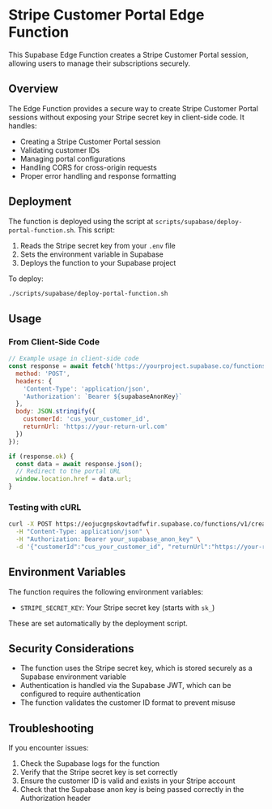# Stripe Customer Portal Edge Function

This Supabase Edge Function creates a Stripe Customer Portal session, allowing users to manage their subscriptions securely.

## Overview

The Edge Function provides a secure way to create Stripe Customer Portal sessions without exposing your Stripe secret key in client-side code. It handles:

- Creating a Stripe Customer Portal session
- Validating customer IDs
- Managing portal configurations
- Handling CORS for cross-origin requests
- Proper error handling and response formatting

## Deployment

The function is deployed using the script at `scripts/supabase/deploy-portal-function.sh`. This script:

1. Reads the Stripe secret key from your `.env` file
2. Sets the environment variable in Supabase
3. Deploys the function to your Supabase project

To deploy:

```bash
./scripts/supabase/deploy-portal-function.sh
```

## Usage

### From Client-Side Code

```javascript
// Example usage in client-side code
const response = await fetch('https://yourproject.supabase.co/functions/v1/create-portal-session', {
  method: 'POST',
  headers: {
    'Content-Type': 'application/json',
    'Authorization': `Bearer ${supabaseAnonKey}`
  },
  body: JSON.stringify({
    customerId: 'cus_your_customer_id',
    returnUrl: 'https://your-return-url.com'
  })
});

if (response.ok) {
  const data = await response.json();
  // Redirect to the portal URL
  window.location.href = data.url;
}
```

### Testing with cURL

```bash
curl -X POST https://eojucgnpskovtadfwfir.supabase.co/functions/v1/create-portal-session \
  -H "Content-Type: application/json" \
  -H "Authorization: Bearer your_supabase_anon_key" \
  -d '{"customerId":"cus_your_customer_id", "returnUrl":"https://your-return-url.com"}'
```

## Environment Variables

The function requires the following environment variables:

- `STRIPE_SECRET_KEY`: Your Stripe secret key (starts with `sk_`)

These are set automatically by the deployment script.

## Security Considerations

- The function uses the Stripe secret key, which is stored securely as a Supabase environment variable
- Authentication is handled via the Supabase JWT, which can be configured to require authentication
- The function validates the customer ID format to prevent misuse

## Troubleshooting

If you encounter issues:

1. Check the Supabase logs for the function
2. Verify that the Stripe secret key is set correctly
3. Ensure the customer ID is valid and exists in your Stripe account
4. Check that the Supabase anon key is being passed correctly in the Authorization header